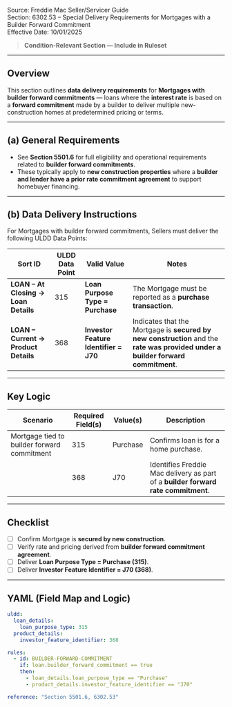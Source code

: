Source: Freddie Mac Seller/Servicer Guide  
Section: 6302.53 – Special Delivery Requirements for Mortgages with a Builder Forward Commitment  
Effective Date: 10/01/2025  

> **Condition-Relevant Section — Include in Ruleset**

---

## Overview
This section outlines **data delivery requirements** for **Mortgages with builder forward commitments** — loans where the **interest rate** is based on a **forward commitment** made by a builder to deliver multiple new-construction homes at predetermined pricing or terms.  

---

## (a) General Requirements
- See **Section 5501.6** for full eligibility and operational requirements related to **builder forward commitments**.  
- These typically apply to **new construction properties** where a **builder and lender have a prior rate commitment agreement** to support homebuyer financing.  

---

## (b) Data Delivery Instructions
For Mortgages with builder forward commitments, Sellers must deliver the following ULDD Data Points:

| Sort ID | ULDD Data Point | Valid Value | Notes |
|----------|----------------|--------------|--------|
| **LOAN – At Closing → Loan Details** | 315 | **Loan Purpose Type = Purchase** | The Mortgage must be reported as a **purchase transaction**. |
| **LOAN – Current → Product Details** | 368 | **Investor Feature Identifier = J70** | Indicates that the Mortgage is **secured by new construction** and the **rate was provided under a builder forward commitment**. |

---

## Key Logic
| Scenario | Required Field(s) | Value(s) | Description |
|-----------|------------------|-----------|--------------|
| Mortgage tied to builder forward commitment | 315 | Purchase | Confirms loan is for a home purchase. |
|  | 368 | J70 | Identifies Freddie Mac delivery as part of a **builder forward rate commitment**. |

---

## Checklist
- [ ] Confirm Mortgage is **secured by new construction**.  
- [ ] Verify rate and pricing derived from **builder forward commitment agreement**.  
- [ ] Deliver **Loan Purpose Type = Purchase (315)**.  
- [ ] Deliver **Investor Feature Identifier = J70 (368)**.  

---

## YAML (Field Map and Logic)
```yaml
uldd:
  loan_details:
    loan_purpose_type: 315
  product_details:
    investor_feature_identifier: 368

rules:
  - id: BUILDER-FORWARD-COMMITMENT
    if: loan.builder_forward_commitment == true
    then:
      - loan_details.loan_purpose_type == "Purchase"
      - product_details.investor_feature_identifier == "J70"

reference: "Section 5501.6, 6302.53"
